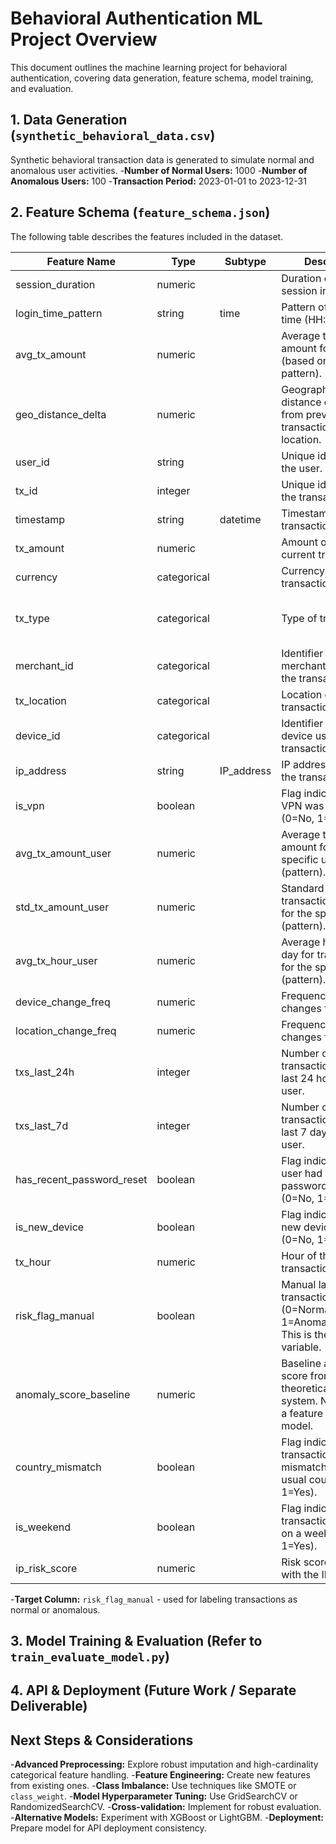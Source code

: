 # Behavioral Authentication ML Project Overview

This document outlines the machine learning project for behavioral authentication, covering data generation, feature schema, model training, and evaluation.

## 1. Data Generation (`synthetic_behavioral_data.csv`)
Synthetic behavioral transaction data is generated to simulate normal and anomalous user activities.
-**Number of Normal Users:** 1000
-**Number of Anomalous Users:** 100
-**Transaction Period:** 2023-01-01 to 2023-12-31

## 2. Feature Schema (`feature_schema.json`)
The following table describes the features included in the dataset.

| Feature Name | Type | Subtype | Description | Range/Values | Example |
|---|---|---|---|---|---|
| session_duration | numeric |  | Duration of user session in seconds. | >=10 | 150.5 |
| login_time_pattern | string | time | Pattern of user login time (HH:MM). |  | 14:35 |
| avg_tx_amount | numeric |  | Average transaction amount for the user (based on generation pattern). | [20, 10000] | 500.25 |
| geo_distance_delta | numeric |  | Geographical distance change from previous transaction/login location. | >=0 | 75.8 |
| user_id | string |  | Unique identifier for the user. |  | user_123 |
| tx_id | integer |  | Unique identifier for the transaction. |  | 5001 |
| timestamp | string | datetime | Timestamp of the transaction. |  | 2023-03-15 10:30:00 |
| tx_amount | numeric |  | Amount of the current transaction. | >=1 | 125.75 |
| currency | categorical |  | Currency of the transaction. | PLN, EUR, USD, GBP, JPY | USD |
| tx_type | categorical |  | Type of transaction. | purchase, transfer, withdrawal, online_payment, international_transfer | purchase |
| merchant_id | categorical |  | Identifier of the merchant involved in the transaction. |  | merchant_42 |
| tx_location | categorical |  | Location of the transaction. |  | loc_25 |
| device_id | categorical |  | Identifier of the device used for the transaction. |  | dev_5 |
| ip_address | string | IP_address | IP address used for the transaction. |  | 192.168.1.10 |
| is_vpn | boolean |  | Flag indicating if a VPN was detected (0=No, 1=Yes). | 0, 1 | 0 |
| avg_tx_amount_user | numeric |  | Average transaction amount for the specific user (pattern). | [20, 10000] | 480.12 |
| std_tx_amount_user | numeric |  | Standard deviation of transaction amount for the specific user (pattern). | >=0 | 55.6 |
| avg_tx_hour_user | numeric |  | Average hour of the day for transactions for the specific user (pattern). | [0, 23] | 14.5 |
| device_change_freq | numeric |  | Frequency of device changes for the user. | [0, 1] | 0.05 |
| location_change_freq | numeric |  | Frequency of location changes for the user. | [0, 1] | 0.15 |
| txs_last_24h | integer |  | Number of transactions in the last 24 hours for the user. | >=0 | 5 |
| txs_last_7d | integer |  | Number of transactions in the last 7 days for the user. | >=0 | 20 |
| has_recent_password_reset | boolean |  | Flag indicating if the user had a recent password reset (0=No, 1=Yes). | 0, 1 | 0 |
| is_new_device | boolean |  | Flag indicating if a new device was used (0=No, 1=Yes). | 0, 1 | 0 |
| tx_hour | numeric |  | Hour of the current transaction (0-23). | [0, 23] | 12 |
| risk_flag_manual | boolean |  | Manual label for transaction risk (0=Normal, 1=Anomalous/Fraud). This is the target variable. | 0, 1 |  |
| anomaly_score_baseline | numeric |  | Baseline anomaly score from a theoretical previous system. Not used as a feature for this model. | [0, 1] | 0.15 |
| country_mismatch | boolean |  | Flag indicating if transaction country mismatches user's usual country (0=No, 1=Yes). | 0, 1 | 0 |
| is_weekend | boolean |  | Flag indicating if the transaction occurred on a weekend (0=No, 1=Yes). | 0, 1 | 1 |
| ip_risk_score | numeric |  | Risk score associated with the IP address. | [0, 1] | 0.08 |

-**Target Column:** `risk_flag_manual` - used for labeling transactions as normal or anomalous.

## 3. Model Training & Evaluation (Refer to `train_evaluate_model.py`)

## 4. API & Deployment (Future Work / Separate Deliverable)

## Next Steps & Considerations
-**Advanced Preprocessing:** Explore robust imputation and high-cardinality categorical feature handling.
-**Feature Engineering:** Create new features from existing ones.
-**Class Imbalance:** Use techniques like SMOTE or `class_weight`.
-**Model Hyperparameter Tuning:** Use GridSearchCV or RandomizedSearchCV.
-**Cross-validation:** Implement for robust evaluation.
-**Alternative Models:** Experiment with XGBoost or LightGBM.
-**Deployment:** Prepare model for API deployment consistency.
